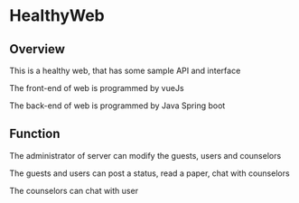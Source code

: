 # HealthyWeb
Overview
--------
This is a healthy web, that has some sample API and interface

The front-end of web is programmed by vueJs

The back-end of web is programmed by Java Spring boot

Function
--------
The administrator of server can modify the guests, users and counselors

The guests and users can post a status, read a paper, chat with counselors

The counselors can chat with user
